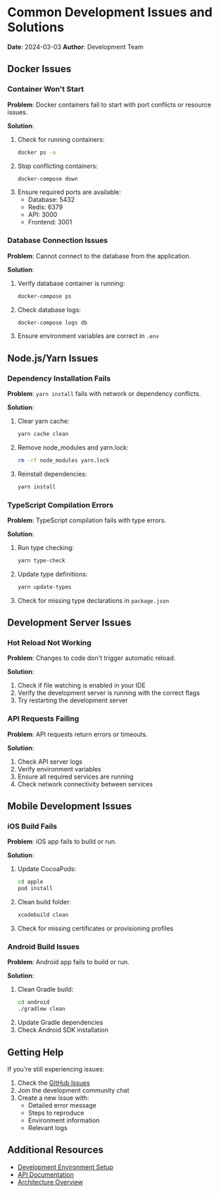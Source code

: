 # Common Development Issues and Solutions

**Date**: 2024-03-03
**Author**: Development Team

## Docker Issues

### Container Won't Start

**Problem**: Docker containers fail to start with port conflicts or resource issues.

**Solution**:
1. Check for running containers:
   ```bash
   docker ps -a
   ```
2. Stop conflicting containers:
   ```bash
   docker-compose down
   ```
3. Ensure required ports are available:
   - Database: 5432
   - Redis: 6379
   - API: 3000
   - Frontend: 3001

### Database Connection Issues

**Problem**: Cannot connect to the database from the application.

**Solution**:
1. Verify database container is running:
   ```bash
   docker-compose ps
   ```
2. Check database logs:
   ```bash
   docker-compose logs db
   ```
3. Ensure environment variables are correct in `.env`

## Node.js/Yarn Issues

### Dependency Installation Fails

**Problem**: `yarn install` fails with network or dependency conflicts.

**Solution**:
1. Clear yarn cache:
   ```bash
   yarn cache clean
   ```
2. Remove node_modules and yarn.lock:
   ```bash
   rm -rf node_modules yarn.lock
   ```
3. Reinstall dependencies:
   ```bash
   yarn install
   ```

### TypeScript Compilation Errors

**Problem**: TypeScript compilation fails with type errors.

**Solution**:
1. Run type checking:
   ```bash
   yarn type-check
   ```
2. Update type definitions:
   ```bash
   yarn update-types
   ```
3. Check for missing type declarations in `package.json`

## Development Server Issues

### Hot Reload Not Working

**Problem**: Changes to code don't trigger automatic reload.

**Solution**:
1. Check if file watching is enabled in your IDE
2. Verify the development server is running with the correct flags
3. Try restarting the development server

### API Requests Failing

**Problem**: API requests return errors or timeouts.

**Solution**:
1. Check API server logs
2. Verify environment variables
3. Ensure all required services are running
4. Check network connectivity between services

## Mobile Development Issues

### iOS Build Fails

**Problem**: iOS app fails to build or run.

**Solution**:
1. Update CocoaPods:
   ```bash
   cd apple
   pod install
   ```
2. Clean build folder:
   ```bash
   xcodebuild clean
   ```
3. Check for missing certificates or provisioning profiles

### Android Build Issues

**Problem**: Android app fails to build or run.

**Solution**:
1. Clean Gradle build:
   ```bash
   cd android
   ./gradlew clean
   ```
2. Update Gradle dependencies
3. Check Android SDK installation

## Getting Help

If you're still experiencing issues:

1. Check the [GitHub Issues](https://github.com/omnivore-app/omnivore/issues)
2. Join the development community chat
3. Create a new issue with:
   - Detailed error message
   - Steps to reproduce
   - Environment information
   - Relevant logs

## Additional Resources

- [Development Environment Setup](../setup/development-environment.md)
- [API Documentation](../api/README.md)
- [Architecture Overview](../architecture/system-overview.md) 